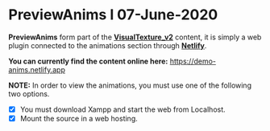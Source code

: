 # PreviewAnims l 07-June-2020
**PreviewAnims** form part of the **[VisualTexture_v2](https://github.com/KaizerHind/VisualTexture_Pawn_SA-MP_v2%29)** content, it is simply a web plugin connected to the animations section through **[Netlify](https://demo-anims.netlify.app/)**.

**You can currently find the content online here:** https://demo-anims.netlify.app

**NOTE:** In order to view the animations, you must use one of the following two options.

 - [x] You must download Xampp and start the web from Localhost.
 - [x] Mount the source in a web hosting.
